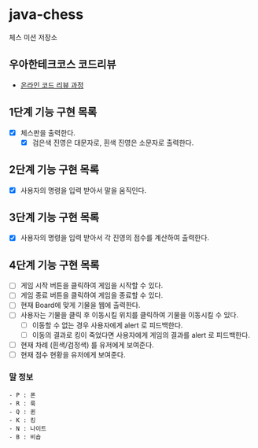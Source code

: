 # java-chess

체스 미션 저장소

## 우아한테크코스 코드리뷰

- [온라인 코드 리뷰 과정](https://github.com/woowacourse/woowacourse-docs/blob/master/maincourse/README.md)

## 1단계 기능 구현 목록

- [x] 체스판을 출력한다.
    - [x] 검은색 진영은 대문자로, 흰색 진영은 소문자로 출력한다.

## 2단계 기능 구현 목록

- [x] 사용자의 명령을 입력 받아서 말을 움직인다.

## 3단계 기능 구현 목록

- [x] 사용자의 명령을 입력 받아서 각 진영의 점수를 계산하여 출력한다.

## 4단계 기능 구현 목록

- [ ] 게임 시작 버튼을 클릭하여 게임을 시작할 수 있다.
- [ ] 게임 종료 버튼을 클릭하여 게임을 종료할 수 있다.
- [ ] 현재 Board에 맞게 기물을 웹에 출력한다.
- [ ] 사용자는 기물을 클릭 후 이동시킬 위치를 클릭하여 기물을 이동시킬 수 있다.
    - [ ] 이동할 수 없는 경우 사용자에게 alert 로 피드백한다.
    - [ ] 이동의 결과로 킹이 죽었다면 사용자에게 게임의 결과를 alert 로 피드백한다.
- [ ] 현재 차례 (흰색/검정색) 를 유저에게 보여준다.
- [ ] 현재 점수 현황을 유저에게 보여준다.

### 말 정보

```
- P : 폰
- R : 룩
- Q : 퀸
- K : 킹
- N : 나이트
- B : 비숍
```
